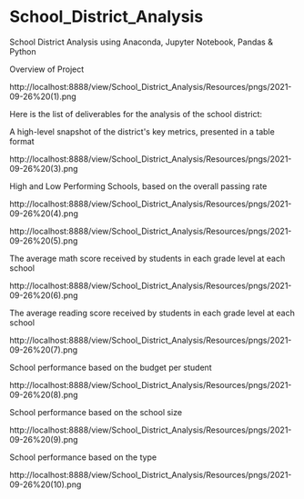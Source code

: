 # School_District_Analysis

School District Analysis using Anaconda, Jupyter Notebook, Pandas & Python

Overview of Project

http://localhost:8888/view/School_District_Analysis/Resources/pngs/2021-09-26%20(1).png

Here is the list of deliverables for the analysis of the school district:

A high-level snapshot of the district's key metrics, presented in a table format

http://localhost:8888/view/School_District_Analysis/Resources/pngs/2021-09-26%20(3).png

High and Low Performing Schools, based on the overall passing rate

http://localhost:8888/view/School_District_Analysis/Resources/pngs/2021-09-26%20(4).png

http://localhost:8888/view/School_District_Analysis/Resources/pngs/2021-09-26%20(5).png

The average math score received by students in each grade level at each school

http://localhost:8888/view/School_District_Analysis/Resources/pngs/2021-09-26%20(6).png

The average reading score received by students in each grade level at each school

http://localhost:8888/view/School_District_Analysis/Resources/pngs/2021-09-26%20(7).png

School performance based on the budget per student

http://localhost:8888/view/School_District_Analysis/Resources/pngs/2021-09-26%20(8).png

School performance based on the school size

http://localhost:8888/view/School_District_Analysis/Resources/pngs/2021-09-26%20(9).png

School performance based on the type 

http://localhost:8888/view/School_District_Analysis/Resources/pngs/2021-09-26%20(10).png
